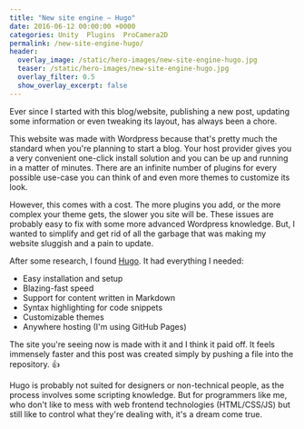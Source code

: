 ```yaml
---
title: "New site engine — Hugo"
date: 2016-06-12 00:00:00 +0000
categories: Unity  Plugins  ProCamera2D
permalink: /new-site-engine-hugo/
header:
  overlay_image: /static/hero-images/new-site-engine-hugo.jpg
  teaser: /static/hero-images/new-site-engine-hugo.jpg
  overlay_filter: 0.5
  show_overlay_excerpt: false
---
```

Ever since I started with this blog/website, publishing a new post, updating some information or even tweaking its layout, has always been a chore.

This website was made with Wordpress because that's pretty much the standard when you're planning to start a blog. Your host provider gives you a very convenient one-click install solution and you can be up and running in a matter of minutes. There are an infinite number of plugins for every possible use-case you can think of and even more themes to customize its look.

However, this comes with a cost. The more plugins you add, or the more complex your theme gets, the slower you site will be. These issues are probably easy to fix with some more advanced Wordpress knowledge. But, I wanted to simplify and get rid of all the garbage that was making my website sluggish and a pain to update.

After some research, I found <a href="http://gohugo.io" target="_blank">Hugo</a>. It had everything I needed:

+ Easy installation and setup
+ Blazing-fast speed
+ Support for content written in Markdown
+ Syntax highlighting for code snippets
+ Customizable themes
+ Anywhere hosting (I'm using GitHub Pages)

The site you're seeing now is made with it and I think it paid off. It feels immensely faster and this post was created simply by pushing a file into the repository. 👍

Hugo is probably not suited for designers or non-technical people, as the process involves some scripting knowledge. But for programmers like me, who don't like to mess with web frontend technologies (HTML/CSS/JS) but still like to control what they're dealing with, it's a dream come true.
